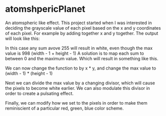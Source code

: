 # atomshpericPlanet


An atomspheric like effect. This project started when I was interested in deciding the grayscale value of each pixel based on the x and y coordinates of each pixel. For example by adding together x and y together. The output will look like this:



In this case any sum avove 255 will result in white, even though the max value is 998 (width - 1 + height - 1) 
A solution is to map each sum to between 0 and the maximum value. Which will result in something like this. 


We can now change the function to by x * y, and change the max value to (width - 1) * (height - 1)



Next we can divide the max value by a changing divisor, which will cause the pixels to become white earlier. We can also modulate this divisor in order to create a pulsating effect. 


Finally, we can modify how we set to the pixels in order to make them reminiscient of a particular red, green, blue color scheme. 
